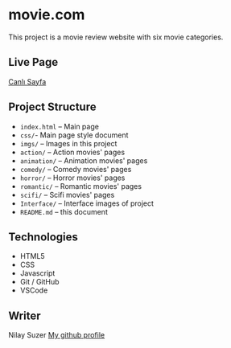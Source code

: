# movie.com
This project is a movie review website with six movie categories.

## Live Page
[Canlı Sayfa](https://nilaysuzer.github.io/movie.com/)

## Project Structure
- `index.html` – Main page
- `css/`- Main page style document
- `imgs/` – Images in this project
- `action/` – Action movies' pages
- `animation/` – Animation movies' pages
- `comedy/` – Comedy movies' pages
- `horror/` – Horror movies' pages
- `romantic/` – Romantic movies' pages
- `scifi/` – Scifi movies' pages
- `Interface/` – Interface images of project
- `README.md` – this document

## Technologies
- HTML5
- CSS
- Javascript
- Git / GitHub
- VSCode

## Writer
Nilay Suzer
[My github profile](https://github.com/nilaysuzer)

